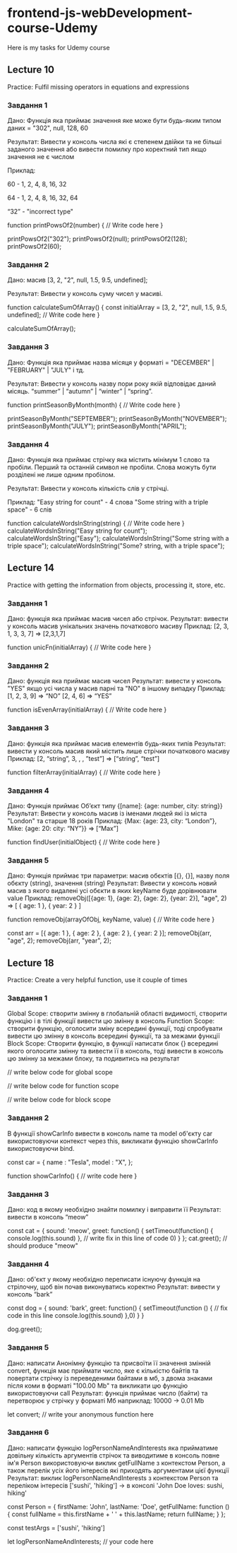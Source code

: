 # frontend-js-webDevelopment-course-Udemy

Here is my tasks for Udemy course

## Lecture 10

Practice: Fulfil missing operators in equations and expressions

### Завдання 1

Дано: Функція яка приймає значення яке може бути будь-яким типом даних = "302", null, 128, 60

Результат: Вивести у консоль числа які є степенем двійки та не більші заданого значення або вивести помилку про коректний тип якщо значення не є числом

Приклад:

60 - 1, 2, 4, 8, 16, 32

64 - 1, 2, 4, 8, 16, 32, 64

“32” - "incorrect type"

function printPowsOf2(number) {
// Write code here
}

printPowsOf2("302");
printPowsOf2(null);
printPowsOf2(128);
printPowsOf2(60);

### Завдання 2

Дано: масив [3, 2, "2", null, 1.5, 9.5, undefined];

Результат: Вивести у консоль суму чисел у масиві.

function calculateSumOfArray() {
const initialArray = [3, 2, "2", null, 1.5, 9.5, undefined];
// Write code here
}

calculateSumOfArray();

### Завдання 3

Дано: Функція яка приймає назва місяця у форматі = "DECEMBER" | "FEBRUARY" | "JULY" і тд.

Результат: Вивести у консоль назву пори року якій відповідає даний місяць. “summer” | “autumn” | “winter” | “spring”.

function printSeasonByMonth(month) {
// Write code here
}

printSeasonByMonth("SEPTEMBER");
printSeasonByMonth("NOVEMBER");
printSeasonByMonth("JULY");
printSeasonByMonth("APRIL");

### Завдання 4

Дано: Функція яка приймає стрічку яка містить мінімум 1 слово та пробіли. Перший та останній символ не пробіли. Слова можуть бути розділені не лише одним пробілом.

Результат: Вивести у консоль кількість слів у стрічці.

Приклад:
"Easy string for count" - 4 слова
"Some string with a triple space" - 6 слів

function calculateWordsInString(string) {
// Write code here
}
calculateWordsInString("Easy string for count");
calculateWordsInString("Easy");
calculateWordsInString("Some string with a triple space");
calculateWordsInString("Some? string, with a triple space");

## Lecture 14

Practice with getting the information from objects, processing it, store, etc.

### Завдання 1

Дано: функція яка приймає масив чисел або стрічок.
Результат: вивести у консоль масив унікальних значень початкового масиву
Приклад: [2, 3, 1, 3, 3, 7] => [2,3,1,7]

function unicFn(initialArray) {
// Write code here
}

### Завдання 2

Дано: функція яка приймає масив чисел
Результат: вивести у консоль "YES" якщо усі числа у масив парні та "NO" в іншому випадку
Приклад:
[1, 2, 3, 9] => “NO”
[2, 4, 6] => “YES”

function isEvenArray(initialArray) {
// Write code here
}

### Завдання 3

Дано: функція яка приймає масив елементів будь-яких типів
Результат: вивести у консоль масив який містить лише стрічки початкового масиву
Приклад:
[2, “string”, 3, , , ”test”] => [“string”, “test”]

function filterArray(initialArray) {
// Write code here
}

### Завдання 4

Дано: Функція приймає Об’єкт типу {[name]: {age: number, city: string}}
Результат: Вивести у консоль масив із іменами людей які із міста "London" та старше 18 років
Приклад:
{Max: {age: 23, city: “London”}, Mike: {age: 20: city: “NY”}} => [“Max”]

function findUser(initialObject) {
// Write code here
}

### Завдання 5

Дано: Функція приймає три параметри: масив обєктів [{}, {}], назву поля обєкту (string), значення (string)
Результат: Вивести у консоль новий масив з якого видалені усі обєкти в яких keyName буде дорівнювати value
Приклад:
removeObj([{age: 1}, {age: 2}, {age: 2}, {year: 2}], "age", 2) => [ { age: 1 }, { year: 2 } ]

function removeObj(arrayOfObj, keyName, value) {
// Write code here
}

const arr = [{ age: 1 }, { age: 2 }, { age: 2 }, { year: 2 }];
removeObj(arr, "age", 2);
removeObj(arr, "year", 2);

## Lecture 18

Practice: Create a very helpful function, use it couple of times

### Завдання 1

Global Scope: створити змінну в глобальній області видимості, створити функцію і в тілі функції вивести цю змінну в консоль
Function Scope: створити функцію, оголосити зміну всередині функції, тоді спробувати вивести цю змінну в консоль всередині функції, та за межами функції
Block Scope: Створити функцію, в функції написати блок {} всередині якого оголосити змінну та вивести її в консоль, тоді вивести в консоль цю змінну за межами блоку, та подивитись на результат

// write below code for global scope

// write below code for function scope

// write below code for block scope

### Завдання 2

В функції showCarInfo вивести в консоль name та model об'єкту car використовуючи контекст через this, викликати функцію showCarInfo використовуючи bind.

const car = {
name : "Tesla",
model : "X",
};

function showCarInfo() {
// write code here
}

### Завдання 3

Дано: код в якому необхідно знайти помилку і виправити її
Результат: вивести в консоль “meow”

const cat = {
sound: 'meow',
greet: function() {
setTimeout(function() {
console.log(this.sound)
}, // write fix in this line of code 0)
}
};
cat.greet(); // should produce "meow"

### Завдання 4

Дано: об'єкт у якому необхідно переписати існуючу функція на стрілочну, щоб він почав виконуватись коректно
Результат: вивести у консоль “bark”

const dog = {
sound: 'bark',
greet: function() {
setTimeout(function () { // fix code in this line
console.log(this.sound)
},0)
}
}

dog.greet();

### Завдання 5

Дано: написати Анонімну функцію та присвоїти її значення змінній convert, функція має приймати число, яке є кількістю байтів та повертати стрічку із переведеними байтами в мб, з двома знаками після коми в форматі "100.00 Mb" та викликати цю функцію використовуючи call
Результат: функція приймає число (байти) та перетворює у стрічку у форматі Мб наприклад:
10000 -> 0.01 Mb

let convert; // write your anonymous function here

### Завдання 6

Дано: написати функцію logPersonNameAndInterests яка прийматиме довільну кількість аргументів стрічок та виводитиме в консоль повне ім'я Person використовуючи виклик getFullName з контекстом Person, а також перелік усіх його інтересів які приходять аргументами цієї функції
Результат: виклик logPersonNameAndInterests з контекстом Person та переліком інтересів ['sushi', 'hiking'] -> в консолі 'John Doe loves: sushi, hiking'

const Person = {
firstName: 'John',
lastName: 'Doe',
getFullName: function () {
const fullName = this.firstName + ' ' + this.lastName;
return fullName;
}
};

const testArgs = ['sushi', 'hiking']

let logPersonNameAndInterests; // your code here
